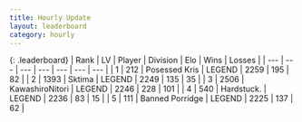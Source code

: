 ```yaml
---
title: Hourly Update
layout: leaderboard
category: hourly
---
```


{: .leaderboard}
| Rank | LV | Player | Division | Elo | Wins | Losses |
| --- | --- | --- | --- | --- | --- | --- |
| <span data-change="0">1</span> | 212 | <span title="ID: 402846">Posessed Kris</span> | LEGEND | <span data-change="0">2259</span> | <span data-change="0">195</span> | <span data-change="0">82</span> |
| <span data-change="0">2</span> | 1393 | <span title="ID: 353063">Sktima</span> | LEGEND | <span data-change="0">2249</span> | <span data-change="0">135</span> | <span data-change="0">35</span> |
| <span data-change="0">3</span> | 2506 | <span title="ID: 164871">KawashiroNitori</span> | LEGEND | <span data-change="0">2246</span> | <span data-change="0">228</span> | <span data-change="0">101</span> |
| <span data-change="0">4</span> | 540 | <span title="ID: 289238">Hardstuck.</span> | LEGEND | <span data-change="2">2236</span> | <span data-change="1">83</span> | <span data-change="0">15</span> |
| <span data-change="0">5</span> | 111 | <span title="ID: 659170">Banned Porridge</span> | LEGEND | <span data-change="7">2225</span> | <span data-change="1">137</span> | <span data-change="0">62</span> |